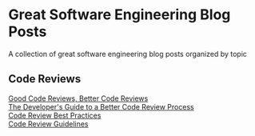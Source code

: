 # Great Software Engineering Blog Posts
A collection of great software engineering blog posts organized by topic

## Code Reviews
[Good Code Reviews, Better Code Reviews](https://blog.pragmaticengineer.com/good-code-reviews-better-code-reviews/)  
[The Developer's Guide to a Better Code Review Process](https://smartbear.com/learn/code-review/guide-to-code-review-process/)  
[Code Review Best Practices](https://medium.com/palantir/code-review-best-practices-19e02780015f)  
[Code Review Guidelines](https://phauer.com/2018/code-review-guidelines/) 
